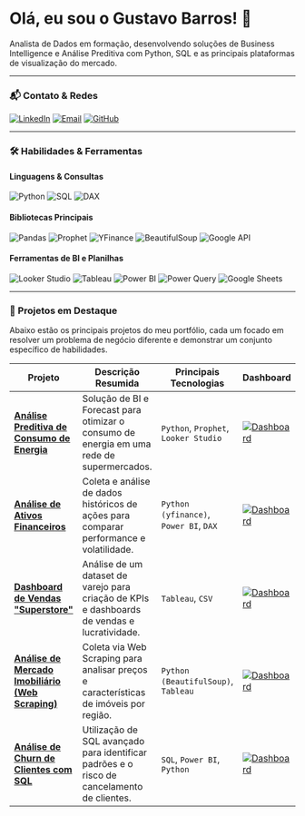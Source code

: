# Olá, eu sou o Gustavo Barros! 👋

Analista de Dados em formação, desenvolvendo soluções de Business Intelligence e Análise Preditiva com Python, SQL e as principais plataformas de visualização do mercado.

---

### 📬 Contato & Redes

[![LinkedIn](https://img.shields.io/badge/LinkedIn-0A66C2?style=for-the-badge&logo=linkedin&logoColor=white)](https://www.linkedin.com/in/gustavohbarros/)
[![Email](https://img.shields.io/badge/Email-D14836?style=for-the-badge&logo=gmail&logoColor=white)](mailto:gustavo.hbarros.sp@gmail.com)
[![GitHub](https://img.shields.io/badge/GitHub-181717?style=for-the-badge&logo=github&logoColor=white)](https://github.com/guzzkj)

---

### 🛠️ Habilidades & Ferramentas

#### Linguagens & Consultas
![Python](https://img.shields.io/badge/Python-3776AB?style=for-the-badge&logo=python&logoColor=white)
![SQL](https://img.shields.io/badge/SQL-4479A1?style=for-the-badge&logo=postgresql&logoColor=white)
![DAX](https://img.shields.io/badge/DAX-F2C811?style=for-the-badge&logo=power-bi&logoColor=black)

#### Bibliotecas Principais
![Pandas](https://img.shields.io/badge/Pandas-150458?style=for-the-badge&logo=pandas&logoColor=white)
![Prophet](https://img.shields.io/badge/Prophet-007afe?style=for-the-badge&logo=facebook&logoColor=white)
![YFinance](https://img.shields.io/badge/YFinance-0087B3?style=for-the-badge)
![BeautifulSoup](https://img.shields.io/badge/BeautifulSoup-8B9DAF?style=for-the-badge)
![Google API](https://img.shields.io/badge/Google%20API-4285F4?style=for-the-badge&logo=google&logoColor=white)


#### Ferramentas de BI e Planilhas
![Looker Studio](https://img.shields.io/badge/Looker%20Studio-4285F4?style=for-the-badge&logo=google-data-studio&logoColor=white)
![Tableau](https://img.shields.io/badge/Tableau-E97627?style=for-the-badge&logo=tableau&logoColor=white)
![Power BI](https://img.shields.io/badge/Power%20BI-F2C811?style=for-the-badge&logo=power-bi&logoColor=black)
![Power Query](https://img.shields.io/badge/Power%20Query-217346?style=for-the-badge&logo=microsoft-excel&logoColor=white)
![Google Sheets](https://img.shields.io/badge/Google%20Sheets-34A853?style=for-the-badge&logo=google-sheets&logoColor=white)

---

### 🚀 Projetos em Destaque

Abaixo estão os principais projetos do meu portfólio, cada um focado em resolver um problema de negócio diferente e demonstrar um conjunto específico de habilidades.

| Projeto | Descrição Resumida | Principais Tecnologias | Dashboard |
|---|---|---|---|
| **[Análise Preditiva de Consumo de Energia](https://github.com/guzzkj/datasets/tree/main/analise-consumo-energia)** | Solução de BI e Forecast para otimizar o consumo de energia em uma rede de supermercados. | `Python`, `Prophet`, `Looker Studio` | [![Dashboard](https://img.shields.io/badge/Ver%20Dashboard-4285F4?style=for-the-badge&logo=google-data-studio&logoColor=white)](https://lookerstudio.google.com/reporting/70a0371c-7d8f-4512-bce6-a38106fa19fe) |
| **[Análise de Ativos Financeiros](https://github.com/guzzkj/datasets/tree/main/analise-ativos-financeiros)** | Coleta e análise de dados históricos de ações para comparar performance e volatilidade. | `Python (yfinance)`, `Power BI`, `DAX`| [![Dashboard](https://img.shields.io/badge/Ver%20Dashboard-F2C811?style=for-the-badge&logo=power-bi&logoColor=black)]([LINK_PARA_SEU_DASHBOARD_POWERBI]) |
| **[Dashboard de Vendas "Superstore"](https://github.com/guzzkj/datasets/tree/main/dashboard-vendas-superstore)** | Análise de um dataset de varejo para criação de KPIs e dashboards de vendas e lucratividade. | `Tableau`, `CSV` | [![Dashboard](https://img.shields.io/badge/Ver%20Dashboard-E97627?style=for-the-badge&logo=tableau&logoColor=white)]([LINK_PARA_SEU_DASHBOARD_TABLEAU]) |
| **[Análise de Mercado Imobiliário (Web Scraping)](https://github.com/guzzkj/datasets/tree/main/analise-mercado-imobiliario)** | Coleta via Web Scraping para analisar preços e características de imóveis por região. | `Python (BeautifulSoup)`, `Tableau` | [![Dashboard](https://img.shields.io/badge/Ver%20Dashboard-E97627?style=for-the-badge&logo=tableau&logoColor=white)]([LINK_PARA_SEU_DASHBOARD_TABLEAU]) |
| **[Análise de Churn de Clientes com SQL](https://github.com/guzzkj/datasets/tree/main/analise-churn-sql)** | Utilização de SQL avançado para identificar padrões e o risco de cancelamento de clientes. | `SQL`, `Power BI`, `Python` | [![Dashboard](https://img.shields.io/badge/Ver%20Dashboard-F2C811?style=for-the-badge&logo=power-bi&logoColor=black)]([LINK_PARA_SEU_DASHBOARD_POWERBI]) |
